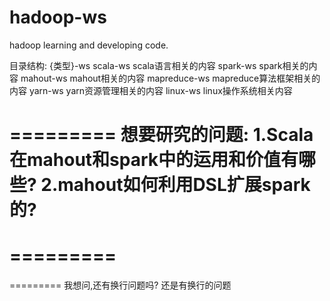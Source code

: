 hadoop-ws
=========

hadoop learning and developing code.

目录结构: {类型}-ws
scala-ws	scala语言相关的内容
spark-ws	spark相关的内容
mahout-ws	mahout相关的内容
mapreduce-ws	mapreduce算法框架相关的内容
yarn-ws		yarn资源管理相关的内容
linux-ws	linux操作系统相关内容

=========
想要研究的问题:
1.Scala在mahout和spark中的运用和价值有哪些?
2.mahout如何利用DSL扩展spark的?
=========
=========
=========
=========
我想问,还有换行问题吗?
还是有换行的问题
